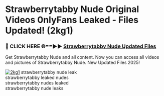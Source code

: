 # Strawberrytabby Nude Original Videos 0nlyFans Leaked - Files Updated! (2kg1)

<h3>🔴 CLICK HERE 🌐==►► <a href="https://tinyurl.com/yrmya6cz" rel="nofollow">Strawberrytabby Nude Updated Files</a></h3>

Get Strawberrytabby Nude and all content. Now you can access all videos and pictures of Strawberrytabby Nude. New Updated Files 2025!

[![2kg1](https://i.imgur.com/FMdXYCs.gif)](https://tinyurl.com/yrmya6cz)
strawberrytabby nude leak<br>
strawberrytabby leaked nudes<br>
strawberrytabby nudes leaked<br>
strawberrytabby nude leaks